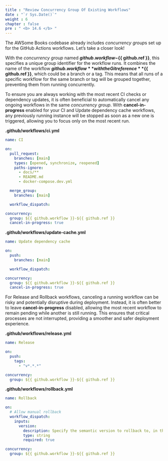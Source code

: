 ```yaml
---
title : "Review Concurrency Group Of Existing Workflows"
date : "`r Sys.Date()`"
weight : 6
chapter : false
pre : " <b> 14.6 </b> "
---
```


The AWSome Books codebase already includes *concurrency group*s set up for the GitHub Actions workflows. Let’s take a closer look!

With the *concurrency group* named **${{ github.workflow }}-${{ github.ref }}**, this specifies a unique group identifier for the workflow runs. It combines the name of the workflow **${{ github.workflow }}** with the Git reference **${{ github.ref }}**, which could be a branch or a tag. This means that all runs of a specific workflow for the same branch or tag will be grouped together, preventing them from running concurrently.

To ensure you are always working with the most recent CI checks or dependency updates, it is often beneficial to automatically cancel any ongoing workflows in the same *concurrency group*. With **cancel-in-progress** enabled for your CI and Update dependency cache workflows, any previously running instance will be stopped as soon as a new one is triggered, allowing you to focus only on the most recent run.

**.github/workflows/ci.yml**

```yml {linenos=table,hl_lines=["17-20"],linenostart=1}
name: CI

on:
  pull_request:
    branches: [main]
    types: [opened, synchronize, reopened]
    paths-ignore:
      - docs/**
      - README.md
      - docker-compose.dev.yml

  merge_group:
    branches: [main]

  workflow_dispatch:

concurrency:
  group: ${{ github.workflow }}-${{ github.ref }}
  cancel-in-progress: true
```

**.github/workflows/update-cache.yml**

```yml {linenos=table,hl_lines=["9-11"],linenostart=1}
name: Update dependency cache

on:
  push:
    branches: [main]

  workflow_dispatch:

concurrency:
  group: ${{ github.workflow }}-${{ github.ref }}
  cancel-in-progress: true
```

For Release and Rollback workflows, canceling a running workflow can be risky and potentially disruptive during deployment. Instead, it is often better to leave **cancel-in-progress** disabled, allowing the most recent workflow to remain pending while another is still running. This ensures that critical processes are not interrupted, providing a smoother and safer deployment experience.

**.github/workflows/release.yml**

```yml {linenos=table,hl_lines=["8-9"],linenostart=1}
name: Release

on:
  push:
    tags:
      - "v*.*.*"

concurrency:
  group: ${{ github.workflow }}-${{ github.ref }}
```

**.github/workflows/rollback.yml**

```yml {linenos=table,hl_lines=["12-13"],linenostart=1}
name: Rollback

on:
  # Allow manual rollback
  workflow_dispatch:
    inputs:
      version:
        description: Specify the semantic version to rollback to, in the format "v*.*.*" (e.g., "v0.0.1")
        type: string
        required: true

concurrency:
  group: ${{ github.workflow }}-${{ github.ref }}
```

